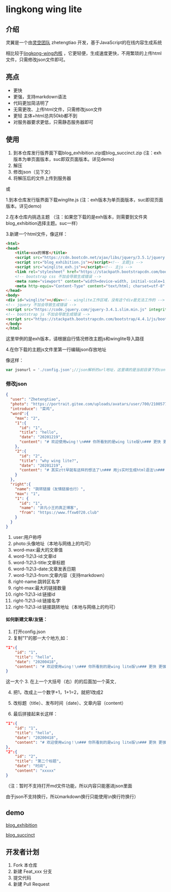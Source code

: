 # lingkong wing lite 

## 介绍
灵翼是一个由[灵空团队](https://gitee.com/lingkonggzs) zhetengtiao
开发，基于JavaScript的在线内容生成系统

相比较于[lingkong-wing内核](https://gitee.com/lingkonggzs/lingkong-wing-kernel/tree/master)
，它更轻便，生成速度更快，不用繁琐的上传html文件，只需修改json文件即可。

## 亮点
* 更快
* 更强，支持markdown语法
* 代码更加简洁明了
* 无需更改、上传html文件，只需修改json文件
* 更轻 主体+html总共50kb都不到
* 对服务器要求更低，只需静态服务器即可

## 使用
1. 到本仓库发行版界面下载blog_exhibition.zip或blog_succinct.zip (注：exh版本为单页面版本，suc即双页面版本。详见demo)
2. 解压
3. 修改json（见下文）
4. 将解压后的文件上传到服务器

或

1.到本仓库发行版界面下载winglite.js
(注：exh版本为单页面版本，suc即双页面版本。详见demo)

2.在本仓库内挑选主题
（注：如果您下载的是exh版本，则需要到文件夹blog_exhibition选择主题。suc一样）

3.新建一个html文件，像这样：
```html
<html>
<head>
    <title>xxx的博客</title>
    <script src="https://cdn.bootcdn.net/ajax/libs/jquery/3.5.1/jquery.js"></script><!-- jquery 不加会导致生成错误 -->
    <script src="blog_exhibition.js"></script><!-- 主题js -->
    <script src="winglite_exh.js"></script><!-- 主js -->
    <link rel="stylesheet" href="https://stackpath.bootstrapcdn.com/bootstrap/4.4.1/css/bootstrap.min.css" integrity="sha384-Vkoo8x4CGsO3+Hhxv8T/Q5PaXtkKtu6ug5TOeNV6gBiFeWPGFN9MuhOf23Q9Ifjh" crossorigin="anonymous">
    <!-- bootstrap css 不加会导致生成错误 -->
    <meta name="viewport" content="width=device-width, initial-scale=1, shrink-to-fit=no">
    <meta http-equiv="Content-Type" content="text/html; charset=utf-8" />
</head>
<body>
<div id="winglite"></div><!-- winglite工作区域，没有这个div是无法工作的 -->
<!-- jquery 不加会导致生成错误 -->
<script src="https://code.jquery.com/jquery-3.4.1.slim.min.js" integrity="sha384-J6qa4849blE2+poT4WnyKhv5vZF5SrPo0iEjwBvKU7imGFAV0wwj1yYfoRSJoZ+n" crossorigin="anonymous"></script>
<!-- bootstrap js 不加会导致生成错误 -->
<script src="https://stackpath.bootstrapcdn.com/bootstrap/4.4.1/js/bootstrap.min.js" integrity="sha384-wfSDF2E50Y2D1uUdj0O3uMBJnjuUD4Ih7YwaYd1iqfktj0Uod8GCExl3Og8ifwB6" crossorigin="anonymous"></script>
</body>
</html>
```
这里举例的是exh版本，请根据自行情况修改主题js和winglite导入路径

4.在你下载的主题js文件里第一行编辑json存放地址

像这样：
```js
var jsonurl = './config.json';//json解析的url地址，这里填的是当前目录下的config.json文件，即"./config.json"
```

### 修改json
```json
{
  "user": "Zhetengtiao",
  "photo": "https://portrait.gitee.com/uploads/avatars/user/700/2100577_yingbinggan_1584796873.png!avatar30",
  "introduce": "菜鸡",
  "word":{
    "max": "2",
    "1":{
      "id": "1",
      "title": "hello",
      "date": "20201219",
      "content": "# 欢迎使用wing！\n### 你所看到的是wing lite版\n### 更快 更强 更轻\n### 支持`md`，更好用哦！！！\n# 希望你喜欢！"
    },
    "2":{
      "id": "2",
      "title": "why wing lite?",
      "date": "20201219",
      "content": "# 其实ztt早就有这样的想法了\n### 用js实时生成html语法\n### 让生成不再麻烦！\n### 最主要的是一个静态服务器就可以做出动态界面的效果！！！\n# 生成几乎 ~~有~~ 卡顿！\n```cpp\n hello \n```\n![图标](https://portrait.gitee.com/uploads/avatars/user/700/2100577_yingbinggan_1584796873.png!avatar30)\n"
    }
  },
  "right":{
    "name": "跳转链接（友情链接也行）",
    "max": "1",
    "1": {
      "id": "1",
      "name": "非凡小王的真正博客",
      "from": "https://www.ffxw0720.club"
    }
  }
}
```
1. user:用户称呼
2. photo:头像地址（本地与网络上的均可）
3. word-max:最大的文章值
4. word-1\2\3-id:文章id
5. word-1\2\3-title:文章标题
6. word-1\2\3-date:文章发表日期
7. word-1\2\3-from:文章内容（支持markdown）
8. right-name:跳转区名字
9. right-max:最大的链接数量
10. right-1\2\3-id:链接id
11. right-1\2\3-id:链接名字
12. right-1\2\3-id:链接跳转地址（本地与网络上的均可）
#### 如何新建文章/友链：
1. 打开config.json
2. 复制"1"的那一大个地方,如：
```json
"1":{
    "id": "1",
    "title": "hello",
    "date": "20200418",
    "content": "# 欢迎使用wing！\n### 你所看到的是wing lite版\n### 更快 更强 更轻\n### 支持`md`，更好用哦！！！\n# 希望你喜欢！"
}
```
这一大个
3. 在上一个大括号（右）的的后面加一个英文`,`

4. 把1，改成上一个数字+1，1+1=2，就把1改成2

5. 改标题（title）、发布时间（date）、文章内容（content）

6. 最后拼接起来长这样：
```json
"1":{
    "id": "1",
    "title": "hello",
    "date": "20200418",
    "content": "# 欢迎使用wing！\n### 你所看到的是wing lite版\n### 更快 更强 更轻\n### 支持`md`，更好用哦！！！\n# 希望你喜欢！"
},
"2":{
    "id": "2",
    "title": "第二个标题",
    "date": "时间",
    "content": "xxxxx"
}
```

（注：暂时不支持打开md文件功能，所以内容只能塞进json里面

由于json不支持换行，所以markdown换行只能使用\n换行符换行）

## demo
[blog_exhibition](http://test.zhetengtiao.club:2233/demo/lingkong-wing-lite/blog_exhibition/)

[blog_succinct](http://test.zhetengtiao.club:2233/demo/lingkong-wing-lite/blog_succinct/)
## 开发者计划
1. Fork 本仓库
2. 新建 Feat_xxx 分支
3. 提交代码
4. 新建 Pull Request
